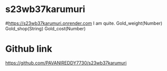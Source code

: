 # s23wb37karumuri
#https://s23wb37karumuri.onrender.com
I am quite.
Gold_weight(Number)
Gold_shop(String)
Gold_cost(Number)

# Github link
https://github.com/PAVANIREDDY7730/s23wb37karumuri
